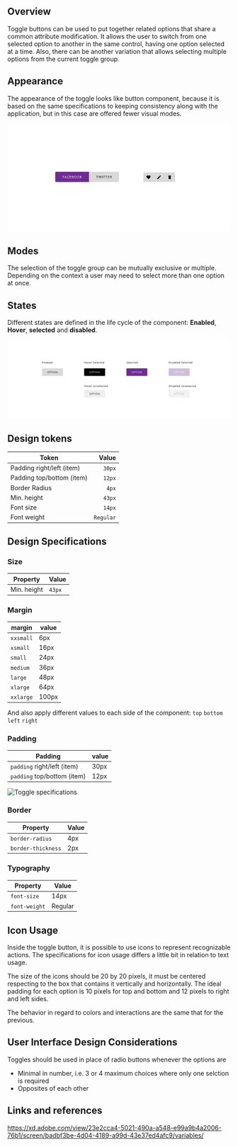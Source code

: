 ## Overview

Toggle buttons can be used to put together related options that share a common attribute modification.
It allows the user to switch from one selected option to another in the same control, having one option selected at a time. Also, there can be another variation that allows selecting multiple options from the current toggle group.


## Appearance

The appearance of the toggle looks like button component, because it is based on the same specifications to keeping consistency along with the application, but in this case are offered fewer visual modes.

![Toggle appearance](images/toggle_appearance.png)

## Modes

The selection of the toggle group can be mutually exclusive or multiple. Depending on the context a user may need to select more than one option at once.

## States

Different states are defined in the life cycle of the component:
__Enabled__, __Hover__, __selected__ and __disabled__.

![Toggle states](images/toggle_states.png)

## Design tokens

| Token          | Value|
|--------------------|------:|
| Padding right/left (item)| `30px` |
| Padding top/bottom (item)| `12px` |
| Border Radius | `4px` |
| Min. height| `43px` |
| Font size | `14px` |
| Font weight| `Regular` |



## Design Specifications

### Size

| Property           | Value|
|--------------------|------|
| Min. height| `43px` |

### Margin

margin | value
-- | --
```xxsmall``` | 6px
```xsmall``` | 16px
```small``` | 24px
```medium``` | 36px
```large``` | 48px
```xlarge``` | 64px
```xxlarge``` | 100px

And also apply different values to each side of the component:
```top``` ```bottom``` ```left``` ```right```


### Padding

Padding | value
-- | --
| `padding` right/left (item)| 30px |
| `padding` top/bottom (item)| 12px |

![Toggle specifications](images/toggle_specs.png)

### Border

| Property           | Value|
|--------------------|------|
| `border-radius` | 4px |
| `border-thickness`| 2px |

### Typography

| Property           | Value|
|--------------------|------|
| `font-size`| 14px |
| `font-weight`| Regular |

## Icon Usage

Inside the toggle button, it is possible to use icons to represent recognizable actions.
The specifications for icon usage differs a little bit in relation to text usage.

The size of the icons should be 20 by 20 pixels, it must be centered respecting to the box that contains it vertically and horizontally. 
The ideal padding for each option is 10 pixels for top and bottom and 12 pixels to right and left sides.

The behavior in regard to colors and interactions are the same that for the previous.

## User Interface Design Considerations

Toggles should be used in place of radio buttons whenever the options are
- Minimal in number, i.e. 3 or 4 maximum choices where only one selction is required
- Opposites of each other


## Links and references
https://xd.adobe.com/view/23e2cca4-5021-490a-a548-e99a9b4a2006-76b1/screen/badbf3be-4d04-4189-a99d-43e37ed4afc9/variables/
